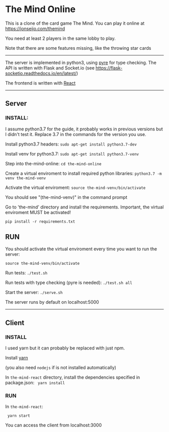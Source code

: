 # The Mind Online

This is a clone of the card game The Mind. You can play it online at https://jonseijo.com/themind

You need at least 2 players in the same lobby to play.

Note that there are some features missing, like the throwing star cards

---


The server is implemented in python3, using [pyre](https://pyre-check.org/) for type checking. The API is written with Flask and Socket.io (see https://flask-socketio.readthedocs.io/en/latest/)

The frontend is written with [React](https://reactjs.org/)


---

## Server

### INSTALL:

I assume python3.7 for the guide, it probably works in previous versions but I didn't test it. Replace 3.7 in the commands for the version you use.

Install python3.7 headers:
```sudo apt-get install python3.7-dev```

Install venv for python3.7:
```sudo apt-get install python3.7-venv```

Step into the-mind-online:
```cd the-mind-online```

Create a virtual enviroment to install required python libraries:
```python3.7 -m venv the-mind-venv```

Activate the virtual enviroment:
```source the-mind-venv/bin/activate```

You should see "(the-mind-venv)" in the command prompt

Go to 'the-mind' directory and install the requirements. Important, the virtual enviroment MUST be activated!

```pip install -r requirements.txt```


## RUN

You should activate the virtual enviroment every time you want to run the server:

```source the-mind-venv/bin/activate```

Run tests:
```./test.sh```

Run tests with type checking (pyre is needed):
```./test.sh all```

Start the server:
```./serve.sh```

The server runs by default on localhost:5000


-----------------------------

## Client

### INSTALL

I used yarn but it can probably be replaced with just npm.

Install [yarn](https://classic.yarnpkg.com/en/docs/install/#debian-stable)

(you also need ```nodejs``` if is not installed automatically)

In ```the-mind-react``` directory, install the dependencies specified in package.json: ``` yarn install```


### RUN

In ```the-mind-react```:

``` yarn start```

You can access the client from localhost:3000
